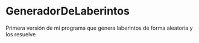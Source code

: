 # GeneradorDeLaberintos
Primera versión de mi programa que genera laberintos de forma aleatoria y los resuelve
